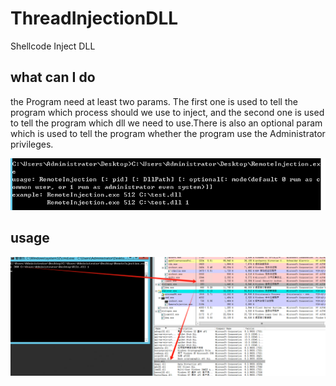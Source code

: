 # ThreadInjectionDLL
Shellcode Inject DLL

## what can I do
  the Program need at least two params. The first one is used to tell the program which process should we use to inject, 
and the second one is used to tell the program which dll we need to use.There is also an optional param which is used to
tell the program whether the program use the Administrator privileges.

![help](https://github.com/thedarknessdied/ThreadInjection/blob/main/RemoteInjectionDLL/help.png)

## usage
![usage](https://github.com/thedarknessdied/ThreadInjection/blob/main/RemoteInjectionDLL/usage.png)
